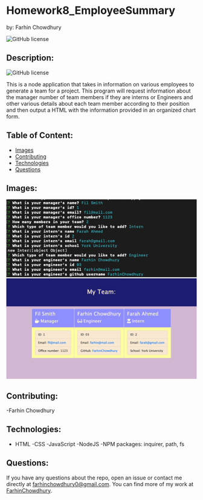 # Homework8_EmployeeSummary
by: Farhin Chowdhury


![GitHub license](https://img.shields.io/badge/javascript-100%25-blue)


## Description:
![GitHub license](https://img.shields.io/badge/license-MIT-blue.svg "License Badge")

 This is a node application that takes in information on various employees to generate a team for a project. This program will request information about the manager number of team members if they are interns or Engineers and other various details about each team member according to their position and then output a HTML with the information provided in an organized chart form.


## Table of Content:

* [Images](#images)
* [Contributing](#contributing)
* [Technologies](#technologies)
* [Questions](#questions)



## Images:

![Node_ScreenShot](/assets/Node.png)
![HTML_ScreenShot](/assets/output_html_screenshot.png)



## Contributing:
-Farhin Chowdhury




## Technologies:

- HTML
-CSS
-JavaScript
-NodeJS
-NPM packages: inquirer, path, fs

    


## Questions:

If you have any questions about the repo, open an issue or contact me directly at farhinchowdhury0@gmail.com. You can find more of my work at [FarhinChowdhury](https://github.com/FarhinChowdhury).